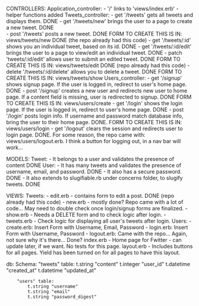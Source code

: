 CONTROLLERS:
    Application_controller: 
        - '/' links to 'views/index.erb'
        - helper functions added
    Tweets_controller: 
        - get '/tweets' gets all tweets and displays them. DONE
        - get '/tweets/new' brings the user to a page to create a new tweet. DONE     
        - post '/tweets' posts a new tweet. DONE    FORM TO CREATE THIS IS IN: views/tweets/new DONE (the repo already had this code)
        - get '/tweets/:id' shows you an individual tweet, based on its id. DONE
        - get '/tweets/:id/edit' brings the user to a page to view/edit an individual tweet. DONE
        - patch 'tweets/:id/edit' allows user to submit an edited tweet. DONE   FORM TO CREATE THIS IS IN: views/tweets/edit DONE (repo already had this code)
        - delete '/tweets/:id/delete' allows you to delete a tweet. DONE    FORM TO CREATE THIS IS IN: views/tweets/show
    Users_controller:
        - get '/signup' shows signup page. If the user is logged in, redirect to user's home page. DONE
        - post '/signup' creates a new user and redirects new user to home page. If a content field is missing, user is redirected to signup. DONE      FORM TO CREATE THIS IS IN: views/users/create
        - get '/login' shows the login page. If the user is logged in, redirect to user's home page. DONE
        - post '/login' posts login info. If username and password match database info, bring the user to their home page. DONE.    FORM TO CREATE THIS IS IN: views/users/login
        - get '/logout' clears the session and redirects user to login page. DONE. For some reason, the repo came with: views/users/logout.erb. I think a button for logging out, in a nav bar will work...

MODELS: 
    Tweet:
        - It belongs to a user and validates the presence of content DONE
    User:
        - It has many tweets and validates the presence of username, email, and password. DONE
        - It also has a secure password. DONE 
        - It also extends to slugifiable.rb under concerns folder, to slugify tweets. DONE

VIEWS:
    Tweets:
        - edit.erb - contains form to edit a post. DONE (repo already had this code)
        - new.erb - mostly done? Repo came with a lot of code... May need to double check once login/signup forms are finalized.
        - show.erb - Needs a DELETE form and to check logic after login.
        - tweets.erb - Check logic for displaying all user's tweets after login.
    Users:
        - create.erb: Insert Form with Username, Email, Password 
        - login.erb: Insert Form with Username, Password 
        - logout.erb: Came with the repo... Again, not sure why it's there... Done?
    index.erb - Home page for Fwitter - can update later, if we want. No tests for this page.
    layout.erb - Includes buttons for all pages. Yield has been turned on for all pages to have this layout.

db:
    Schema:
        "tweets" table:
            t.string "content"
            t.integer "user_id"
            t.datetime "created_at"
            t.datetime "updated_at"

        "users" table:
            t.string "username"
            t.string "email"
            t.string "password_digest"




